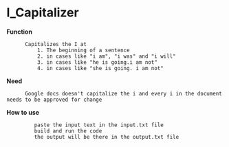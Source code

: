 # I_Capitalizer
**Function** 

          Capitalizes the I at
              1. The beginning of a sentence
              2. in cases like "i am", "i was" and "i will"
              3. in cases like "he is going.i am not" 
              4. in cases like "she is going. i am not"
              
**Need**

          Google docs doesn't capitalize the i and every i in the document needs to be approved for change

**How to use**

             paste the input text in the input.txt file
             build and run the code
             the output will be there in the output.txt file
